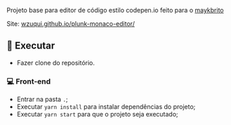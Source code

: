Projeto base para editor de código estilo codepen.io feito para o [maykbrito](https://github.com/maykbrito)

Site: [wzuqui.github.io/plunk-monaco-editor/](wzuqui.github.io/plunk-monaco-editor/)

## 🔄 Executar
 - Fazer clone do repositório.


### 💻 Front-end
 - Entrar na pasta `.`;
 - Executar `yarn install` para instalar dependências do projeto;
 - Executar `yarn start` para que o projeto seja executado;
